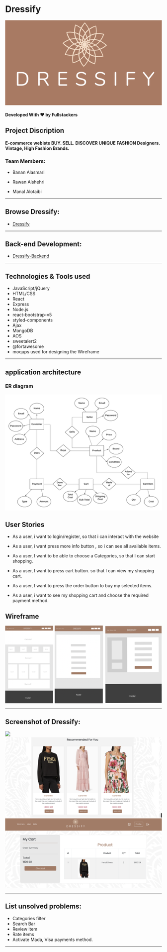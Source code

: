 # Dressify
![wireframe](/dressify/src/assets/imges/logo.png)
#### Developed With ❤️ by Fullstackers

## Project Discription
#### E-commerce webiste BUY. SELL. DISCOVER UNIQUE FASHION Designers. Vintage, High Fashion Brands. 

### Team Members:

- Banan Alasmari 

- Rawan Alshehri

- Manal Alotaibi

---


## Browse Dressify:
* [Dressify]()


---


## Back-end Development:
* [Dressify-Backend](https://git.generalassemb.ly/xmaanall/Project-4-AUTH)

---


## Technologies & Tools used 

* JavaScript/jQuery
* HTML/CSS
* React
* Express
* Node.js
* react-bootstrap-v5
* styled-components
* Ajax
* MongoDB
* AOS
* sweetalert2
* @fortawesome
* moqups used for designing the Wireframe

---
## application architecture
### ER diagram

![ ](/dressify/src/assets/imges/Dressify-ERD.png)

## User Stories

* As a user, i want to login/register, so that i can interact with the website
* As a user, i want press more info button , so i can see all available items.

* As a user, I want to be able to choose a Categories, so that I can start shopping.

* As a user, I want to press cart button. so that I can view my shopping cart. 

* As a user, I want to press the order button to buy my selected items.

* As a user, i want to see my shopping cart and choose the required payment method.




## Wireframe

![ ](/dressify/src/assets/imges/Dressify-Prototype.png)


---

## Screenshot of Dressify:

![ ](/dressify/src/assets/imges/Dressify-1.png)
![ ](/dressify/src/assets/imges/Dressify-2.png)
![ ](/dressify/src/assets/imges/Dressify-3.png)

---

## List unsolved problems:

* Categories filter
* Search Bar
* Review item
* Rate items
* Activate Mada, Visa payments method.


---

